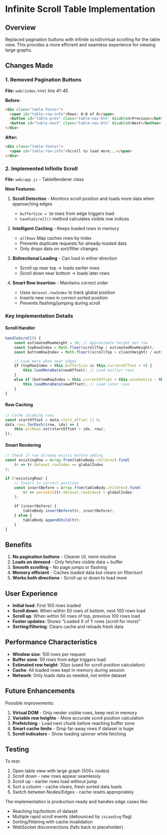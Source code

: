 # Infinite Scroll Table Implementation

## Overview

Replaced pagination buttons with infinite scroll/virtual scrolling for the table view. This provides a more efficient and seamless experience for viewing large graphs.

## Changes Made

### 1. Removed Pagination Buttons
**File:** `web/index.html` line 41-45

**Before:**
```html
<div class="table-footer">
  <span id="table-row-info">Rows: 0-0 of 0</span>
  <button id="table-prev" class="table-nav-btn" disabled>Previous</button>
  <button id="table-next" class="table-nav-btn" disabled>Next</button>
</div>
```

**After:**
```html
<div class="table-footer">
  <span id="table-row-info">Scroll to load more...</span>
</div>
```

### 2. Implemented Infinite Scroll
**File:** `web/app.js` - TableRenderer class

**New Features:**

1. **Scroll Detection** - Monitors scroll position and loads more data when approaching edges
   - `bufferSize = 50` rows from edge triggers load
   - `handleScroll()` method calculates visible row indices

2. **Intelligent Caching** - Keeps loaded rows in memory
   - `allRows` Map caches rows by index
   - Prevents duplicate requests for already-loaded data
   - Only drops data on sort/filter changes

3. **Bidirectional Loading** - Can load in either direction
   - Scroll up near top → loads earlier rows
   - Scroll down near bottom → loads later rows

4. **Smart Row Insertion** - Maintains correct order
   - Uses `dataset.rowIndex` to track global position
   - Inserts new rows in correct sorted position
   - Prevents flashing/jumping during scroll

### Key Implementation Details

#### Scroll Handler
```javascript
handleScroll() {
    const estimatedRowHeight = 30; // Approximate height per row
    const topRowIndex = Math.floor(scrollTop / estimatedRowHeight);
    const bottomRowIndex = Math.floor((scrollTop + clientHeight) / estimatedRowHeight);

    // Load more when near edges
    if (topRowIndex < this.bufferSize && this.currentOffset > 0) {
        this.loadMoreData(newOffset); // Load earlier rows
    }
    else if (bottomRowIndex > this.currentOffset + this.windowSize - this.bufferSize) {
        this.loadMoreData(newOffset); // Load later rows
    }
}
```

#### Row Caching
```javascript
// Cache incoming rows
const startOffset = data.start_offset || 0;
data.rows.forEach((row, idx) => {
    this.allRows.set(startOffset + idx, row);
});
```

#### Smart Rendering
```javascript
// Check if row already exists before adding
const existingRow = Array.from(tableBody.children).find(
    tr => tr.dataset.rowIndex == globalIndex
);

if (!existingRow) {
    // Insert in correct position
    const insertBefore = Array.from(tableBody.children).find(
        tr => parseInt(tr.dataset.rowIndex) > globalIndex
    );
    
    if (insertBefore) {
        tableBody.insertBefore(tr, insertBefore);
    } else {
        tableBody.appendChild(tr);
    }
}
```

## Benefits

1. **No pagination buttons** - Cleaner UI, more intuitive
2. **Loads on demand** - Only fetches visible data + buffer
3. **Smooth scrolling** - No page jumps or flashing
4. **Memory efficient** - Caches loaded data but clears on filter/sort
5. **Works both directions** - Scroll up or down to load more

## User Experience

- **Initial load**: First 100 rows loaded
- **Scroll down**: When within 50 rows of bottom, next 100 rows load
- **Scroll up**: When within 50 rows of top, previous 100 rows load
- **Footer updates**: Shows "Loaded X of Y rows (scroll for more)"
- **Sorting/filtering**: Clears cache and reloads fresh data

## Performance Characteristics

- **Window size**: 100 rows per request
- **Buffer zone**: 50 rows from edge triggers load
- **Estimated row height**: 30px (used for scroll position calculation)
- **Cache**: All loaded rows kept in memory during session
- **Network**: Only loads data as needed, not entire dataset

## Future Enhancements

Possible improvements:
1. **Virtual DOM** - Only render visible rows, keep rest in memory
2. **Variable row heights** - More accurate scroll position calculation
3. **Prefetching** - Load next chunk before reaching buffer zone
4. **Smart cache limits** - Drop far-away rows if dataset is huge
5. **Scroll indicators** - Show loading spinner while fetching

## Testing

To test:
1. Open table view with large graph (500+ nodes)
2. Scroll down - new rows appear seamlessly
3. Scroll up - earlier rows load without jump
4. Sort a column - cache clears, fresh sorted data loads
5. Switch between Nodes/Edges - cache resets appropriately

The implementation is production-ready and handles edge cases like:
- Reaching top/bottom of dataset
- Multiple rapid scroll events (debounced by `isLoading` flag)
- Sorting/filtering with cache invalidation
- WebSocket disconnections (falls back to placeholder)
